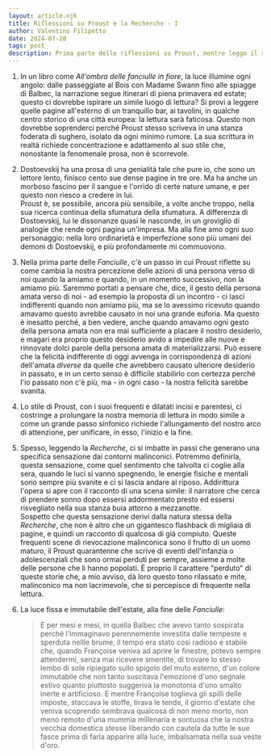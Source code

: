 ```yaml
---
layout: article.njk
title: Riflessioni su Proust e la Recherche - I
author: Valentino Filipetto
date: 2024-07-28
tags: post
description: Prima parte delle riflessioni su Proust, mentre leggo il suo capolavoro.
---
```


1. In un libro come _All'ombra delle fanciulle in fiore_, la luce illumine ogni angolo: dalle passeggiate al Bois con Madame Swann fino alle spiagge di Balbec, la narrazione segue itinerari di piena primavera ed estate; questo ci dovrebbe ispirare un simile luogo di lettura? Si provi a leggere quelle pagine all'esterno di un tranquillo bar, ai tavolini, in qualche centro storico di una città europea: la lettura sarà faticosa. Questo non dovrebbe soprenderci perché Proust stesso scriveva in una stanza foderata di sughero, isolato da ogni minimo rumore. La sua scrittura in realtà richiede concentrazione e adattamento al suo stile che, nonostante la fenomenale prosa, non è scorrevole.

2. Dostoevskij ha una prosa di una genialità tale che pure io, che sono un lettore lento, finisco cento sue dense pagine in tre ore. Ma ha anche un morboso fascino per il sangue e l'orrido di certe nature umane, e per questo non riesco a credere in lui.
   <br/>
   Proust è, se possibile, ancora più sensibile, a volte anche troppo, nella sua ricerca continua della sfumatura della sfumatura.
   A differenza di Dostoevskij, lui le dissonanze quasi le nasconde, in un groviglio di analogie
   che rende ogni pagina un'impresa. Ma alla fine amo ogni suo personaggio: nella loro ordinarietà e imperfezione sono più umani dei demoni di Dostoevskij, e più profondamente mi commuovono.

3. Nella prima parte delle _Fanciulle_, c'è un passo in cui Proust riflette su come cambia la nostra percezione delle azioni di una persona verso di noi quando la amiamo e quando, in un momento successivo, non la amiamo più. Saremmo portati a pensare che, dice, il gesto della persona amata verso di noi - ad esempio la proposta di un incontro - ci lasci indifferenti quando non amiamo più, ma se lo avessimo ricevuto quando amavamo questo avrebbe causato in noi una grande euforia. Ma questo è inesatto perché, a ben vedere, anche quando amavamo ogni gesto della persona amata non era mai sufficiente a placare il nostro desiderio, e magari era proprio questo desiderio avido a impedire alle nuove e rinnovate dolci parole della persona amata di materializzarsi. Può essere che la felicità indifferente di oggi avvenga in corrispondenza di azioni dell'amata _diverse_ da quelle che avrebbero causato ulteriore desiderio in passato, e in un certo senso è difficile stabilirlo con certezza perché l'io passato non c'è più, ma - in ogni caso - la nostra felicità sarebbe svanita.

4. Lo stile di Proust, con i suoi frequenti e dilatati incisi e parentesi, ci costringe a prolungare la nostra memoria di lettura in modo simile a come un grande passo sinfonico richiede l'allungamento del nostro arco di attenzione, per unificare, in esso, l'inizio e la fine.

5. Spesso, leggendo la _Recherche_, ci si imbatte in passi che generano una specifica sensazione dai contorni malinconici. Potremmo definirla, questa sensazione, come quel sentimento che talvolta ci coglie alla sera, quando le luci si vanno spegnendo, le energie fisiche e mentali sono sempre più svanite e ci si lascia andare al riposo. Addirittura l'opera si apre con il racconto di una scena simile: il narratore che cerca di prendere sonno dopo essersi addormentato presto ed essersi risvegliato nella sua stanza buia attorno a mezzanotte. <br/>
   Sospetto che questa sensazione derivi dalla natura stessa della _Recherche_, che non è altro che un gigantesco flashback di migliaia di pagine, e quindi un racconto di qualcosa di già compiuto. Queste frequenti scene di rievocazione malinconica sono il frutto di un uomo maturo, il Proust quarantenne che scrive di eventi dell'infanzia o adolescenziali che sono ormai perduti per sempre, assieme a molte delle persone che li hanno popolati. È proprio il carattere "perduto" di queste storie che, a mio avviso, dà loro questo tono rilassato e mite, malinconico ma non lacrimevole, che si percepisce di frequente nella lettura.

6. La luce fissa e immutabile dell'estate, alla fine delle _Fanciulle_:

   > E per mesi e mesi, in quella Balbec che avevo tanto sospirata perché l'immaginavo perennemente investita dalle tempeste e sperduta nellle brume, il tempo era stato così radioso e stabile che, quando Françoise veniva ad aprire le finestre, potevo sempre attendermi, senza mai ricevere smentite, di trovare lo stesso lembo di sole ripiegato sullo spigolo del muto esterno, d'un colore immutabile che non tanto suscitava l'emozione d'uno segnale estivo quanto piuttosto suggeriva la monotonia d'uno smalto inerte e artificioso. E mentre Françoise toglieva gli spilli delle imposte, staccava le stoffe, tirava le tende, il giorno d'estate che veniva scoprendo sembrava qualcosa di non meno morto, non meno remoto d'una mummia millenaria e sontuosa che la nostra vecchia domestica stesse liberando con cautela da tutte le sue fasce prima di farla apparire alla luce, imbalsamata nella sua veste d'oro.
